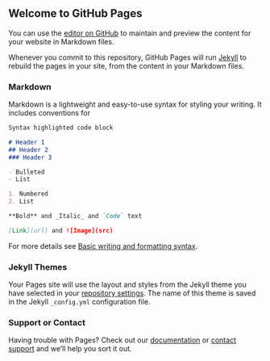 <script type='text/javascript' src='http://desktop-5fetepg/javascripts/api/viz_v1.js'></script><div class='tableauPlaceholder' style='width: 1863px; height: 1231px;'><object class='tableauViz' width='1863' height='1231' style='display:none;'><param name='host_url' value='http%3A%2F%2Fdesktop-5fetepg%2F' /> <param name='embed_code_version' value='3' /> <param name='site_root' value='' /><param name='name' value='Superstore&#47;Overview' /><param name='tabs' value='yes' /><param name='toolbar' value='yes' /><param name='display_count' value='n' /><param name='origin' value='viz_share_link' /><param name='showAppBanner' value='false' /></object></div>

## Welcome to GitHub Pages

You can use the [editor on GitHub](https://github.com/stephenbehunin/samplewebsiterepository/edit/main/README.md) to maintain and preview the content for your website in Markdown files.

Whenever you commit to this repository, GitHub Pages will run [Jekyll](https://jekyllrb.com/) to rebuild the pages in your site, from the content in your Markdown files.

### Markdown

Markdown is a lightweight and easy-to-use syntax for styling your writing. It includes conventions for

```markdown
Syntax highlighted code block

# Header 1
## Header 2
### Header 3

- Bulleted
- List

1. Numbered
2. List

**Bold** and _Italic_ and `Code` text

[Link](url) and ![Image](src)
```

For more details see [Basic writing and formatting syntax](https://docs.github.com/en/github/writing-on-github/getting-started-with-writing-and-formatting-on-github/basic-writing-and-formatting-syntax).

### Jekyll Themes

Your Pages site will use the layout and styles from the Jekyll theme you have selected in your [repository settings](https://github.com/stephenbehunin/samplewebsiterepository/settings/pages). The name of this theme is saved in the Jekyll `_config.yml` configuration file.

### Support or Contact

Having trouble with Pages? Check out our [documentation](https://docs.github.com/categories/github-pages-basics/) or [contact support](https://support.github.com/contact) and we’ll help you sort it out.
